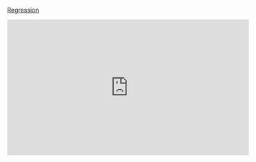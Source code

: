 [Regression](https://youtu.be/S-nkLZSq508)

<iframe width="560" height="315" src="http://www.youtube.com/embed/S-nkLZSq508" frameborder="0" allowfullscreen></iframe>
